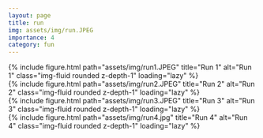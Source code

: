 ```yaml
---
layout: page
title: run
img: assets/img/run.JPEG 
importance: 4
category: fun
---
```

<!-- Row 1: three images -->
<div class="row row-cols-1 row-cols-md-3 g-3">
  <div class="col">
    {% include figure.html path="assets/img/run1.JPEG" title="Run 1" alt="Run 1" class="img-fluid rounded z-depth-1" loading="lazy" %}
  </div>
  <div class="col">
    {% include figure.html path="assets/img/run2.JPEG" title="Run 2" alt="Run 2" class="img-fluid rounded z-depth-1" loading="lazy" %}
  </div>
  <div class="col">
    {% include figure.html path="assets/img/run3.JPEG" title="Run 3" alt="Run 3" class="img-fluid rounded z-depth-1" loading="lazy" %}
  </div>
</div>
<!-- Row 2: single image centered -->
<div class="row g-3 mt-3">
  <div class="col-12 col-md-6 offset-md-3">
    {% include figure.html path="assets/img/run4.jpg" title="Run 4" alt="Run 4" class="img-fluid rounded z-depth-1" loading="lazy" %}
  </div>
</div>


